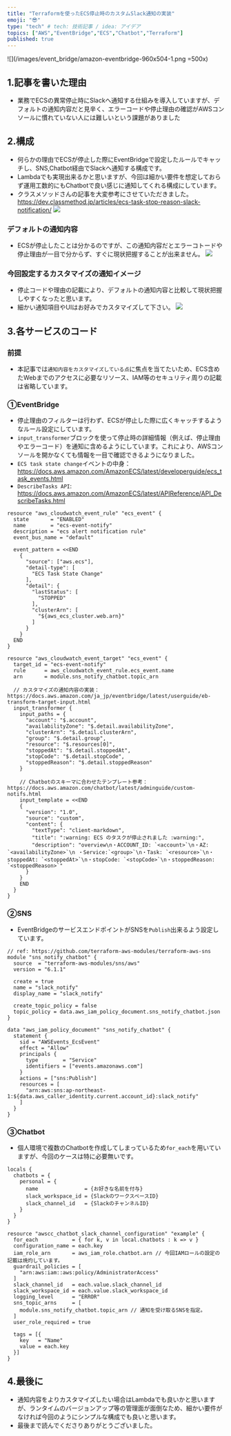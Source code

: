 ```yaml
---
title: "Terraformを使ったECS停止時のカスタムSlack通知の実装"
emoji: "😎"
type: "tech" # tech: 技術記事 / idea: アイデア
topics: ["AWS","EventBridge","ECS","Chatbot","Terraform"]
published: true
---
```

![](/images/event_bridge/amazon-eventbridge-960x504-1.png =500x)


## 1.記事を書いた理由
- 業務でECSの異常停止時にSlackへ通知する仕組みを導入していますが、デフォルトの通知内容だと見辛く、エラーコードや停止理由の確認がAWSコンソールに慣れていない人には難しいという課題がありました

## 2.構成
- 何らかの理由でECSが停止した際にEventBridgeで設定したルールでキャッチし、SNS,Chatbot経由でSlackへ通知する構成です。
- Lambdaでも実現出来るかと思いますが、今回は細かい要件を想定しておらず運用工数的にもChatbotで良い感じに通知してくれる構成にしています。
- クラスメソッドさんの記事を大変参考にさせていただきました。
https://dev.classmethod.jp/articles/ecs-task-stop-reason-slack-notification/
![](/images/event_bridge/ecs_stop_event_notify.png)

### デフォルトの通知内容
  - ECSが停止したことは分かるのですが、この通知内容だとエラーコトードや停止理由が一目で分からず、すぐに現状把握することが出来ません。
![](/images/event_bridge/default_notify.png)

### 今回設定するカスタマイズの通知イメージ
  - 停止コードや理由の記載により、デフォルトの通知内容と比較して現状把握しやすくなったと思います。
  - 細かい通知項目やUIはお好みでカスタマイズして下さい。
![](/images/event_bridge/customize_notify.png)

## 3.各サービスのコード
### 前提
- 本記事では`通知内容をカスタマイズしている点`に焦点を当てたいため、ECS含めたWebまでのアクセスに必要なリソース、IAM等のセキュリティ周りの記載は省略しています。

### ①EventBridge
- 停止理由のフィルターは行わず、ECSが停止した際に広くキャッチするようなルール設定にしています。
- `input_transformer`ブロックを使って停止時の詳細情報（例えば、停止理由やエラーコード）を通知に含めるようにしています。これにより、AWSコンソールを開かなくても情報を一目で確認できるようになりました。
- `ECS task state change`イベントの中身：https://docs.aws.amazon.com/AmazonECS/latest/developerguide/ecs_task_events.html
- `DescribeTasks API`: https://docs.aws.amazon.com/AmazonECS/latest/APIReference/API_DescribeTasks.html
```hcl
resource "aws_cloudwatch_event_rule" "ecs_event" {
  state       = "ENABLED"
  name        = "ecs-event-notify"
  description = "ecs alert notification rule"
  event_bus_name = "default"

  event_pattern = <<END
    {
      "source": ["aws.ecs"],
      "detail-type": [
        "ECS Task State Change"
      ],
      "detail": {
        "lastStatus": [
          "STOPPED"
        ],
        "clusterArn": [
          "${aws_ecs_cluster.web.arn}"
        ]
      }
    }
  END
}

resource "aws_cloudwatch_event_target" "ecs_event" {
  target_id = "ecs-event-notify"
  rule      = aws_cloudwatch_event_rule.ecs_event.name
  arn       = module.sns_notify_chatbot.topic_arn

  // カスタマイズの通知内容の実装：https://docs.aws.amazon.com/ja_jp/eventbridge/latest/userguide/eb-transform-target-input.html
  input_transformer {
    input_paths = {
      "account": "$.account",
      "availabilityZone": "$.detail.availabilityZone",
      "clusterArn": "$.detail.clusterArn",
      "group": "$.detail.group",
      "resource": "$.resources[0]",
      "stoppedAt": "$.detail.stoppedAt",
      "stopCode": "$.detail.stopCode",
      "stoppedReason": "$.detail.stoppedReason"
    }

    // Chatbotのスキーマに合わせたテンプレート参考：https://docs.aws.amazon.com/chatbot/latest/adminguide/custom-notifs.html
    input_template = <<END
    {
      "version": "1.0",
      "source": "custom",
      "content": {
        "textType": "client-markdown",
        "title": ":warning: ECS のタスクが停止されました :warning:",
        "description": "overview\n・ACCOUNT_ID: `<account>`\n・AZ: `<availabilityZone>`\n ・Service:`<group>`\n・Task: `<resource>`\n・stoppedAt: `<stoppedAt>`\n・stopCode: `<stopCode>`\n・stoppedReason: `<stoppedReason>`"
      }
    }
    END
  }
}

```

### ②SNS
- EventBridgeのサービスエンドポイントがSNSを`Publish`出来るよう設定しています。
```hcl
// ref: https://github.com/terraform-aws-modules/terraform-aws-sns
module "sns_notify_chatbot" {
  source  = "terraform-aws-modules/sns/aws"
  version = "6.1.1"

  create = true
  name = "slack_notify"
  display_name = "slack_notify"

  create_topic_policy = false
  topic_policy = data.aws_iam_policy_document.sns_notify_chatbot.json
}

data "aws_iam_policy_document" "sns_notify_chatbot" {
  statement {
    sid = "AWSEvents_EcsEvent"
    effect = "Allow"
    principals {
      type        = "Service"
      identifiers = ["events.amazonaws.com"]
    }
    actions = ["sns:Publish"]
    resources = [
      "arn:aws:sns:ap-northeast-1:${data.aws_caller_identity.current.account_id}:slack_notify"
    ]
  }
}
```


### ③Chatbot
- 個人環境で複数のChatbotを作成してしまっているため`for_each`を用いていますが、今回のケースは特に必要無いです。
```hcl
locals {
  chatbots = {
    personal = {
      name               = {お好きな名前を付与}
      slack_workspace_id = {SlackのワークスペースID}
      slack_channel_id   = {SlackのチャンネルID}
    }
  }
}

resource "awscc_chatbot_slack_channel_configuration" "example" {
  for_each           = { for k, v in local.chatbots : k => v }
  configuration_name = each.key
  iam_role_arn       = aws_iam_role.chatbot.arn // 今回IAMロールの設定の記載は焼灼しています。
  guardrail_policies = [
    "arn:aws:iam::aws:policy/AdministratorAccess"
  ]
  slack_channel_id   = each.value.slack_channel_id
  slack_workspace_id = each.value.slack_workspace_id
  logging_level      = "ERROR"
  sns_topic_arns     = [
    module.sns_notify_chatbot.topic_arn // 通知を受け取るSNSを指定。
  ]
  user_role_required = true

  tags = [{
    key   = "Name"
    value = each.key
  }]
}
```

## 4.最後に
- 通知内容をよりカスタマイズしたい場合はLambdaでも良いかと思いますが、ランタイムのバージョンアップ等の管理面が面倒なため、細かい要件がなければ今回のようにシンプルな構成でも良いと思います。
- 最後まで読んでくださりありがとうございました。
